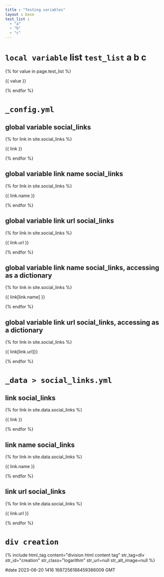 ```yaml
---
title : "Testing variables"
layout : base
test_list :
  - "a"
  - "b"
  - "c"
---
```


# `local variable` list `test_list` a b c

{% for value in page.test_list %}
<!----> {{ value }}
{% endfor %}

# `_config.yml`

## global variable social_links

{% for link in site.social_links %}
<!----> {{ link }}
{% endfor %}

## global variable link name social_links

{% for link in site.social_links %}
<!----> {{ link.name }}
{% endfor %}

## global variable link url social_links

{% for link in site.social_links %}
<!----> {{ link.url }}
{% endfor %}


## global variable link name social_links, accessing as a dictionary

{% for link in site.social_links %}
<!----> {{ link[link.name] }}
{% endfor %}

## global variable link url social_links, accessing as a dictionary

{% for link in site.social_links %}
<!----> {{ link[link.url]}}
{% endfor %}


# `_data > social_links.yml`

## link social_links

{% for link in site.data.social_links %}
<!----> {{ link }}
{% endfor %}

## link name social_links

{% for link in site.data.social_links %}
<!----> {{ link.name }}
{% endfor %}

## link url social_links

{% for link in site.data.social_links %}
<!----> {{ link.url }}
{% endfor %}

# `div creation`

{% include html_tag content="division html content tag" str_tag=div str_id="creation" str_class="logarithm" str_url=null str_alt_image=null %}


#date 2023-06-20 1416 1687256188459386009 GMT
